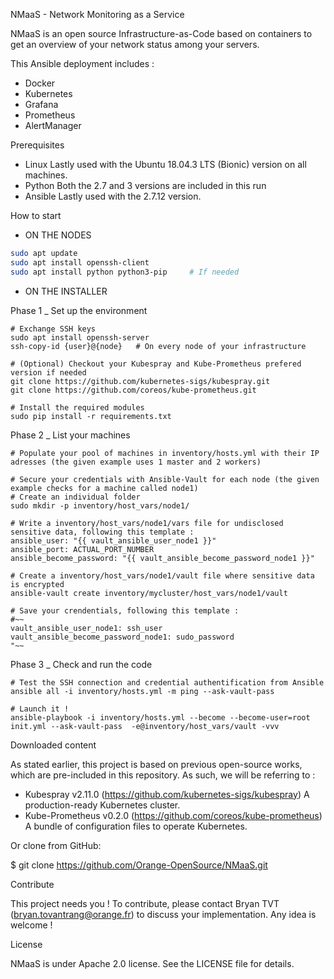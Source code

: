 NMaaS - Network Monitoring as a Service

NMaaS is an open source Infrastructure-as-Code based on containers to get an overview of your network status among your servers.

This Ansible deployment includes :
- Docker
- Kubernetes 
- Grafana
- Prometheus
- AlertManager



Prerequisites

- Linux
	Lastly used with the Ubuntu 18.04.3 LTS (Bionic) version on all machines.
- Python
	Both the 2.7 and 3 versions are included in this run
- Ansible 
	Lastly used with the 2.7.12 version.



How to start
	
- ON THE NODES
```bash
sudo apt update	
sudo apt install openssh-client
sudo apt install python python3-pip 	# If needed
```
	
- ON THE INSTALLER 

Phase 1 _ Set up the environment	

```
# Exchange SSH keys
sudo apt install openssh-server		
ssh-copy-id {user}@{node}	# On every node of your infrastructure

# (Optional) Checkout your Kubespray and Kube-Prometheus prefered version if needed
git clone https://github.com/kubernetes-sigs/kubespray.git
git clone https://github.com/coreos/kube-prometheus.git

# Install the required modules
sudo pip install -r requirements.txt
```


Phase 2 _ List your machines

```
# Populate your pool of machines in inventory/hosts.yml with their IP adresses (the given example uses 1 master and 2 workers)

# Secure your credentials with Ansible-Vault for each node (the given example checks for a machine called node1)
# Create an individual folder
sudo mkdir -p inventory/host_vars/node1/

# Write a inventory/host_vars/node1/vars file for undisclosed sensitive data, following this template :
ansible_user: "{{ vault_ansible_user_node1 }}"
ansible_port: ACTUAL_PORT_NUMBER
ansible_become_password: "{{ vault_ansible_become_password_node1 }}"

# Create a inventory/host_vars/node1/vault file where sensitive data is encrypted
ansible-vault create inventory/mycluster/host_vars/node1/vault

# Save your crendentials, following this template : 
#~~
vault_ansible_user_node1: ssh_user
vault_ansible_become_password_node1: sudo_password
"~~
```
	
Phase 3 _ Check and run the code

```
# Test the SSH connection and credential authentification from Ansible
ansible all -i inventory/hosts.yml -m ping --ask-vault-pass

# Launch it !
ansible-playbook -i inventory/hosts.yml --become --become-user=root init.yml --ask-vault-pass  -e@inventory/host_vars/vault -vvv
```


Downloaded content

As stated earlier, this project is based on previous open-source works, which are pre-included in this repository. As such, we will be referring to :
- Kubespray v2.11.0 (https://github.com/kubernetes-sigs/kubespray)
	A production-ready Kubernetes cluster.
- Kube-Prometheus v0.2.0 (https://github.com/coreos/kube-prometheus)
	A bundle of configuration files to operate Kubernetes.

Or clone from GitHub:

$ git clone https://github.com/Orange-OpenSource/NMaaS.git



Contribute	

This project needs you !
To contribute, please contact Bryan TVT (bryan.tovantrang@orange.fr) to discuss your implementation. Any idea is welcome !



License

NMaaS is under Apache 2.0 license. See the LICENSE file for details.

